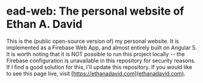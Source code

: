 # ead-web: The personal website of Ethan A. David
This is the (public open-source version of) my personal website. It is implemented as a Firebase Web App, and almost entirely built on Angular 5. It is worth noting that it is NOT possible to run this project locally -- the Firebase configuration is unavailable in this repository for security reasons. If I find a good solution for this, I'll update this repository. If you would like to see this page live, visit [https://ethanadavid.com](ethanadavid.com).
